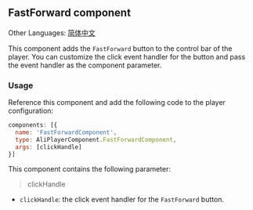 ## FastForward component

Other Languages: [简体中文](https://github.com/aliyunvideo/AliyunPlayer_Web/blob/master/customComponents/src/components/playerNextComponent/README.zh_CN.md)

This component adds the `FastForward` button to the control bar of the player. You can customize the click event handler for the button and pass the event handler as the component parameter.

### Usage

Reference this component and add the following code to the player configuration:

```js
components: [{
  name: 'FastForwardComponent',
  type: AliPlayerComponent.FastForwardComponent,
  args: [clickHandle]
}]
```

This component contains the following parameter:

> clickHandle

- `clickHandle`: the click event handler for the `FastForward` button.

